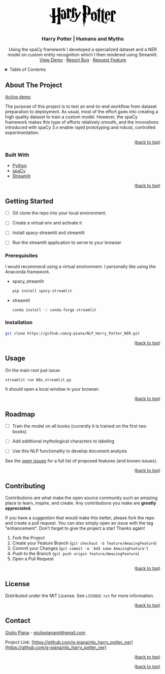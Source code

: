<div id="top"></div>




<!-- PROJECT SHIELDS -->
<!--
*** I'm using markdown "reference style" links for readability.
*** Reference links are enclosed in brackets [ ] instead of parentheses ( ).
*** See the bottom of this document for the declaration of the reference variables
*** for contributors-url, forks-url, etc. This is an optional, concise syntax you may use.
*** https://www.markdownguide.org/basic-syntax/#reference-style-links

[![Contributors][contributors-shield]][contributors-url]
[![Forks][forks-shield]][forks-url]
[![Stargazers][stars-shield]][stars-url]
[![Issues][issues-shield]][issues-url]
[![MIT License][license-shield]][license-url]
[![LinkedIn][linkedin-shield]][linkedin-url]

-->

<!-- PROJECT LOGO -->
<br />
<div align="center">
  <a href="https://github.com/github_username/repo_name">
    <img src="images/Harry_Potter_wordmark.gif" alt="Logo" width="218" heigth="74">
  </a>

<h3 align="center">Harry Potter | Humans and Myths</h3>

  <p align="center">
    Using the spaCy framework I developed a specialized dataset and a NER model on custom entity recognition which I then rendered using Streamlit.
    <br />
    <a href="https://share.streamlit.io/g-piana/nlp_harry_potter_ner/main/08a_streamlit.py">View Demo</a>
    ·
    <a href="https://github.com/g-piana/nlp_harry_potter_ner/issues">Report Bug</a>
    ·
    <a href="https://github.com/g-piana/nlp_harry_potter_ner/issues">Request Feature</a>
  </p>
</div>



<!-- TABLE OF CONTENTS -->
<details>
  <summary>Table of Contents</summary>
  <ol>
    <li>
      <a href="#about-the-project">About The Project</a>
      <ul>
        <li><a href="#built-with">Built With</a></li>
      </ul>
    </li>
    <li>
      <a href="#getting-started">Getting Started</a>
      <ul>
        <li><a href="#prerequisites">Prerequisites</a></li>
        <li><a href="#installation">Installation</a></li>
      </ul>
    </li>
    <li><a href="#usage">Usage</a></li>
    <li><a href="#roadmap">Roadmap</a></li>
    <li><a href="#contributing">Contributing</a></li>
    <li><a href="#license">License</a></li>
    <li><a href="#contact">Contact</a></li>
  </ol>
</details>



<!-- ABOUT THE PROJECT -->
## About The Project

[Active demo](https://share.streamlit.io/g-piana/nlp_harry_potter_ner/main/08a_streamlit.py)

The purpose of this project is to test an end-to-end workflow from dataset preparation to deployment. 
As usual, most of the effort goes into creating a high quality dataset to train a custom model. 
However, the spaCy framework makes this type of efforts relatively smooth, and the innovations introduced with spaCy 3.x enable rapid prototyping and robust, controlled experimentation.

<p align="right">(<a href="#top">back to top</a>)</p>



### Built With

* [Python](https://python.org/)
* [spaCy](https://spacy.io/)
* [Streamlit](https://github.com/explosion/spacy-streamlit)

<p align="right">(<a href="#top">back to top</a>)</p>



<!-- GETTING STARTED -->
## Getting Started
- [ ] Git clone the repo into your local environment.
- [ ] Create a virtual env and activate it
- [ ] Install spacy-streamlit and streamlit
- [ ] Run the streamlit application to serve to your browser


### Prerequisites
I would recommend using a virtual environment. I personally like using the Anaconda framework. 

* spacy_streamlit
  ```sh
  pip install spacy-streamlit
  ```
* streamlit
  ```sh
  conda install -c conda-forge streamlit
  ```

### Installation
  ```sh
  git clone https://github.com/g-piana/NLP_Harry_Potter_NER.git
  ```
<p align="right">(<a href="#top">back to top</a>)</p>

<!-- USAGE EXAMPLES -->
## Usage
On the main root just issue:
  ```sh
streamlit run 08a_streamlit.py
  ```

It should open a local window in your browser.

<p align="right">(<a href="#top">back to top</a>)</p>



<!-- ROADMAP -->
## Roadmap

- [ ] Train the model on all books (currently it is trained on the first two books)
- [ ] Add additional mythological characters to labeling 
- [ ] Use this NLP functionality to develop document analysis


See the [open issues](https://github.com/g-piana/nlp_harry_potter_ner/issues) for a full list of proposed features (and known issues).

<p align="right">(<a href="#top">back to top</a>)</p>



<!-- CONTRIBUTING -->
## Contributing

Contributions are what make the open source community such an amazing place to learn, inspire, and create. Any contributions you make are **greatly appreciated**.

If you have a suggestion that would make this better, please fork the repo and create a pull request. You can also simply open an issue with the tag "enhancement".
Don't forget to give the project a star! Thanks again!

1. Fork the Project
2. Create your Feature Branch (`git checkout -b feature/AmazingFeature`)
3. Commit your Changes (`git commit -m 'Add some AmazingFeature'`)
4. Push to the Branch (`git push origin feature/AmazingFeature`)
5. Open a Pull Request

<p align="right">(<a href="#top">back to top</a>)</p>



<!-- LICENSE -->
## License

Distributed under the MIT License. See `LICENSE.txt` for more information.

<p align="right">(<a href="#top">back to top</a>)</p>



<!-- CONTACT -->
## Contact

[Giulio Piana](https://giuliopiana.com) - giuliopianaml@gmail.com

Project Link: [https://github.com/g-piana/nlp_harry_potter_ner](https://github.com/g-piana/nlp_harry_potter_ner)

<p align="right">(<a href="#top">back to top</a>)</p>





<p align="right">(<a href="#top">back to top</a>)</p>



